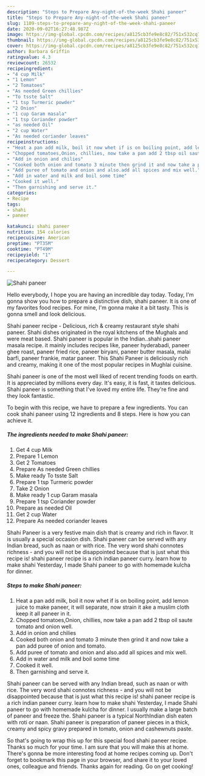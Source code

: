 ```yaml
---
description: "Steps to Prepare Any-night-of-the-week Shahi paneer"
title: "Steps to Prepare Any-night-of-the-week Shahi paneer"
slug: 1109-steps-to-prepare-any-night-of-the-week-shahi-paneer
date: 2020-09-02T16:27:48.987Z
image: https://img-global.cpcdn.com/recipes/a8125cb3fe9e8c82/751x532cq70/shahi-paneer-recipe-main-photo.jpg
thumbnail: https://img-global.cpcdn.com/recipes/a8125cb3fe9e8c82/751x532cq70/shahi-paneer-recipe-main-photo.jpg
cover: https://img-global.cpcdn.com/recipes/a8125cb3fe9e8c82/751x532cq70/shahi-paneer-recipe-main-photo.jpg
author: Barbara Griffin
ratingvalue: 4.3
reviewcount: 26532
recipeingredient:
- "4 cup Milk"
- "1 Lemon"
- "2 Tomatoes"
- "As needed Green chillies"
- "To tsste Salt"
- "1 tsp Turmeric powder"
- "2 Onion"
- "1 cup Garam masala"
- "1 tsp Coriander powder"
- "as needed Oil"
- "2 cup Water"
- "As needed coriander leaves"
recipeinstructions:
- "Heat a pan add milk, boil it now whet if is on boiling point, add lemon juice to make paneer, it will separate, now strain it ake a muslim cloth keep it all paneer in it."
- "Chopped tomatoes,Onion, chillies, now take a pan add 2 tbsp oil saute tomato and onion well."
- "Add in onion and chilies"
- "Cooked both onion and tomato 3 minute then grind it and now take a pan add puree of onion and tomato."
- "Add puree of tomato and onion and also.add all spices and mix well."
- "Add in water and milk and boil some time"
- "Cooked it well."
- "Then garnishing and serve it."
categories:
- Recipe
tags:
- shahi
- paneer

katakunci: shahi paneer 
nutrition: 154 calories
recipecuisine: American
preptime: "PT35M"
cooktime: "PT49M"
recipeyield: "1"
recipecategory: Dessert

---
```



![Shahi paneer](https://img-global.cpcdn.com/recipes/a8125cb3fe9e8c82/751x532cq70/shahi-paneer-recipe-main-photo.jpg)

Hello everybody, I hope you are having an incredible day today. Today, I'm gonna show you how to prepare a distinctive dish, shahi paneer. It is one of my favorites food recipes. For mine, I'm gonna make it a bit tasty. This is gonna smell and look delicious.

Shahi paneer recipe - Delicious, rich &amp; creamy restaurant style shahi paneer. Shahi dishes originated in the royal kitchens of the Mughals and were meat based. Shahi paneer is popular in the Indian..shahi paneer masala recipe. it mainly includes recipes like, paneer hyderabadi, paneer ghee roast, paneer fried rice, paneer biryani, paneer butter masala, malai barfi, paneer frankie, matar paneer. This Shahi Paneer is deliciously rich and creamy, making it one of the most popular recipes in Mughlai cuisine.

Shahi paneer is one of the most well liked of recent trending foods on earth. It is appreciated by millions every day. It's easy, it is fast, it tastes delicious. Shahi paneer is something that I've loved my entire life. They're fine and they look fantastic.


To begin with this recipe, we have to prepare a few ingredients. You can cook shahi paneer using 12 ingredients and 8 steps. Here is how you can achieve it.

<!--inarticleads1-->

##### The ingredients needed to make Shahi paneer:

1. Get 4 cup Milk
1. Prepare 1 Lemon
1. Get 2 Tomatoes
1. Prepare As needed Green chillies
1. Make ready To tsste Salt
1. Prepare 1 tsp Turmeric powder
1. Take 2 Onion
1. Make ready 1 cup Garam masala
1. Prepare 1 tsp Coriander powder
1. Prepare as needed Oil
1. Get 2 cup Water
1. Prepare As needed coriander leaves


Shahi Paneer is a very festive main dish that is creamy and rich in flavor. It is usually a special occasion dish. Shahi paneer can be served with any Indian bread, such as naan or with rice. The very word shahi connotes richness - and you will not be disappointed because that is just what this recipe is! shahi paneer recipe is a rich indian paneer curry. learn how to make shahi Yesterday, I made Shahi paneer to go with homemade kulcha for dinner. 

<!--inarticleads2-->

##### Steps to make Shahi paneer:

1. Heat a pan add milk, boil it now whet if is on boiling point, add lemon juice to make paneer, it will separate, now strain it ake a muslim cloth keep it all paneer in it.
1. Chopped tomatoes,Onion, chillies, now take a pan add 2 tbsp oil saute tomato and onion well.
1. Add in onion and chilies
1. Cooked both onion and tomato 3 minute then grind it and now take a pan add puree of onion and tomato.
1. Add puree of tomato and onion and also.add all spices and mix well.
1. Add in water and milk and boil some time
1. Cooked it well.
1. Then garnishing and serve it.


Shahi paneer can be served with any Indian bread, such as naan or with rice. The very word shahi connotes richness - and you will not be disappointed because that is just what this recipe is! shahi paneer recipe is a rich indian paneer curry. learn how to make shahi Yesterday, I made Shahi paneer to go with homemade kulcha for dinner. I usually make a large batch of paneer and freeze the. Shahi paneer is a typical NorthIndian dish eaten with roti or naan. Shahi paneer is preparation of paneer pieces in a thick, creamy and spicy gravy prepared in tomato, onion and cashewnuts paste. 

So that's going to wrap this up for this special food shahi paneer recipe. Thanks so much for your time. I am sure that you will make this at home. There's gonna be more interesting food at home recipes coming up. Don't forget to bookmark this page in your browser, and share it to your loved ones, colleague and friends. Thanks again for reading. Go on get cooking!
